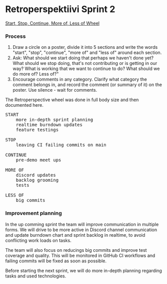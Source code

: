 # Retroperspektiivi Sprint 2
[Start, Stop, Continue, More of, Less of Wheel](https://retrospectivewiki.org/index.php?title=Start,_Stop,_Continue,_More_of,_Less_of_Wheel)

### Process
1. Draw a circle on a poster, divide it into 5 sections and write the words "start", "stop", "continue", "more of" and "less of" around each section.
1. Ask: What should we start doing that perhaps we haven't done yet? What should we stop doing, that's not contributing or is getting in our way? What is working that we want to continue to do? What should we do more of? Less of?"
1. Encourage comments in any category. Clarify what category the comment belongs in, and record the comment (or summary of it) on the poster. Use silence - wait for comments.

The Retroperspective wheel was done in full body size and then documented here.
<pre>
START
    more in-depth sprint planning
    realtime burndown updates
    feature testings

STOP
    leaving CI failing commits on main

CONTINUE
    pre-demo meet ups

MORE OF
    discord updates
    backlog grooming
    tests

LESS OF
    big commits
</pre>

### Improvement planning
In the up comming sprint the team will improve communication in multiple forms. We will drive to be more active in Discord channel communication and update burndown chart and sprint backlog in realtime, to avoid conflicting work loads on tasks.

The team will also focus on reducings big commits and improve test coverage and quality. This will be monitored in GitHub CI workflows and failing commits will be fixed as soon as possible.

Before starting the next sprint, we will do more in-depth planning regarding tasks and used technologies.